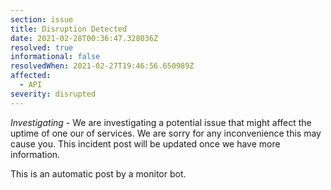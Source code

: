 ```yaml
---
section: issue
title: Disruption Detected
date: 2021-02-28T00:36:47.328036Z
resolved: true
informational: false
resolvedWhen: 2021-02-27T19:46:56.650989Z
affected:
  - API
severity: disrupted
---
```

*Investigating* - We are investigating a potential issue that might affect the uptime of one our of services. We are sorry for any inconvenience this may cause you. This incident post will be updated once we have more information.

This is an automatic post by a monitor bot.
        
